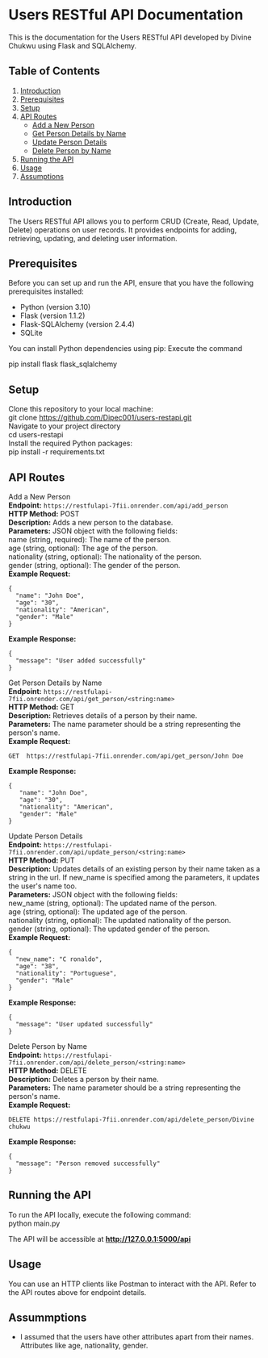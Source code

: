 # Users RESTful API Documentation

This is the documentation for the Users RESTful API developed by Divine Chukwu using Flask and SQLAlchemy.

## Table of Contents

1. [Introduction](#introduction)
2. [Prerequisites](#prerequisites)
3. [Setup](#setup)
4. [API Routes](#api-routes)
   - [Add a New Person](#add-a-new-person)
   - [Get Person Details by Name](#get-person-details-by-name)
   - [Update Person Details](#update-person-details)
   - [Delete Person by Name](#delete-person-by-name)
5. [Running the API](#running-the-api)
6. [Usage](#usage)
7. [Assumptions](#assumptions)


## Introduction

The Users RESTful API allows you to perform CRUD (Create, Read, Update, Delete) operations on user records. It provides endpoints for adding, retrieving, updating, and deleting user information.

## Prerequisites

Before you can set up and run the API, ensure that you have the following prerequisites installed:

- Python (version 3.10)
- Flask (version 1.1.2)
- Flask-SQLAlchemy (version 2.4.4)
- SQLite

You can install Python dependencies using pip:
Execute the command

pip install flask flask_sqlalchemy

## Setup

Clone this repository to your local machine: <br>
git clone https://github.com/Dipec001/users-restapi.git <br>
Navigate to your project directory <br>
cd users-restapi <br>
Install the required Python packages: <br>
pip install -r requirements.txt



## API Routes
Add a New Person <br>
**Endpoint:**  ```https://restfulapi-7fii.onrender.com/api/add_person``` <br>
**HTTP Method:** POST <br>
**Description:** Adds a new person to the database. <br>
**Parameters:** JSON object with the following fields: <br>
name (string, required): The name of the person. <br>
age (string, optional): The age of the person. <br>
nationality (string, optional): The nationality of the person. <br>
gender (string, optional): The gender of the person. <br>
**Example Request:** <br>
```
{
  "name": "John Doe",
  "age": "30",
  "nationality": "American",
  "gender": "Male"
}
```
**Example Response:** <br>
```
{
  "message": "User added successfully"
}
```

Get Person Details by Name <br>
**Endpoint:**  ```https://restfulapi-7fii.onrender.com/api/get_person/<string:name>``` <br>
**HTTP Method:** GET <br>
**Description:** Retrieves details of a person by their name. <br>
**Parameters:** The name parameter should be a string representing the person's name. <br>
**Example Request:** <br>
```
GET  https://restfulapi-7fii.onrender.com/api/get_person/John Doe
```
**Example Response:** <br>
```
{
   "name": "John Doe",
   "age": "30",
   "nationality": "American",
   "gender": "Male"
}
```


Update Person Details <br>
**Endpoint:**  ```https://restfulapi-7fii.onrender.com/api/update_person/<string:name>``` <br>
**HTTP Method:** PUT <br>
**Description:** Updates details of an existing person by their name taken as a string in the url. If new_name is specified among the parameters, it updates the user's name too. <br>
**Parameters:** JSON object with the following fields: <br>
new_name (string, optional): The updated name of the person. <br>
age (string, optional): The updated age of the person. <br>
nationality (string, optional): The updated nationality of the person. <br>
gender (string, optional): The updated gender of the person. <br>
**Example Request:** <br>
```
{
  "new_name": "C ronaldo",
  "age": "38",
  "nationality": "Portuguese",
  "gender": "Male"
}
```
**Example Response:** <br>
```
{
  "message": "User updated successfully"
}
```

Delete Person by Name <br>
**Endpoint:**  ```https://restfulapi-7fii.onrender.com/api/delete_person/<string:name>``` <br>
**HTTP Method:** DELETE <br>
**Description:** Deletes a person by their name. <br>
**Parameters:** The name parameter should be a string representing the person's name. <br>
**Example Request:** <br>
```
DELETE https://restfulapi-7fii.onrender.com/api/delete_person/Divine chukwu
```
**Example Response:** <br>
```
{
  "message": "Person removed successfully"
}
```


## Running the API <br>
To run the API locally, execute the following command: <br>
python main.py <br>

The API will be accessible at **http://127.0.0.1:5000/api** <br>

## Usage <br>
You can use an HTTP clients like Postman to interact with the API. Refer to the API routes above for endpoint details. <br>

## Assummptions <br>
- I assumed that the users have other attributes apart from their names. Attributes like age, nationality, gender.






